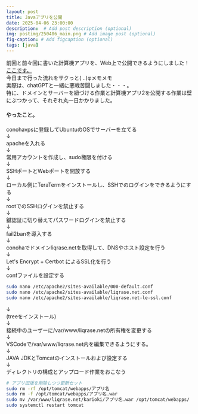 ```yaml
---
layout: post
title: Javaアプリを公開
date: 2025-04-06 23:00:00
description:  # Add post description (optional)
img: postimg/250406_main.png # Add image post (optional)
fig-caption: # Add figcaption (optional)
tags: [java]
---
```

前回と前々回に書いた計算機アプリを、Web上で公開できるようにしました！<br>
[ここです。](https://www.liqrase.net/appra.html)<br>
今日まで行った流れをサクっと( ..)φメモメモ<br>
実際は、chatGPTと一緒に悪戦苦闘しました・・・。<br>
特に、ドメインとサーバーを紐づける作業と計算機アプリ2を公開する作業は壁にぶつかって、それぞれ丸一日かかりました。

#### やったこと。
conohavpsに登録してUbuntuのOSでサーバーを立てる<br>
↓<br>
apacheを入れる<br>
↓<br>
常用アカウントを作成し、sudo権限を付ける<br>
↓<br>
SSHポートとWebポートを開放する<br>
↓<br>
ローカル側にTeraTermをインストールし、SSHでのログインをできるようにする<br>
↓<br>
rootでのSSHログインを禁止する<br>
↓<br>
鍵認証に切り替えてパスワードログインを禁止する<br>
↓<br>
fail2banを導入する<br>
↓<br>
conohaでドメインliqrase.netを取得して、DNSやホスト設定を行う<br>
↓<br>
Let's Encrypt + Certbot によるSSL化を行う<br>
↓<br>
confファイルを設定する<br>
```bash
sudo nano /etc/apache2/sites-available/000-default.conf
sudo nano /etc/apache2/sites-available/liqrase.net.conf
sudo nano /etc/apache2/sites-available/liqrase.net-le-ssl.conf
```

↓<br>
(treeをインストール)<br>
↓<br>
接続中のユーザーに/var/www/liqrase.netの所有権を変更する<br>
↓<br>
VSCodeで/var/www/liqrase.net内を編集できるようにする。<br>
↓<br>
JAVA JDKとTomcatのインストールおよび設定する<br>
↓<br>
ディレクトリの構成とアップロード作業をおこなう

```bash
# アプリ旧版を削除しつつ更新セット
sudo rm -rf /opt/tomcat/webapps/アプリ名
sudo rm -f /opt/tomcat/webapps/アプリ名.war
sudo mv /var/www/liqrase.net/karioki/アプリ名.war /opt/tomcat/webapps/
sudo systemctl restart tomcat
```